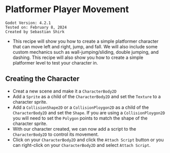 # Platformer Player Movement
```
Godot Version: 4.2.1
Tested on: February 8, 2024
Created by Sebastian Shirk
```
* This recipe will show you how to create a simple platformer character that can move left and right, jump, and fall. We will also include some custom mechanics such as wall-jumping/sliding, double jumping, and dashing. This recipe will also show you how to create a simple platformer level to test your character in.

## Creating the Character
* Creat a new scene and make it a `CharacterBody2D`
* Add a `Sprite` as a child of the `CharacterBody2D` and set the `Texture` to a character sprite.
* Add a `CollisionShape2D` or a `CollisionPloygon2D` as a child of the `CharacterBody2D` and set the `Shape`. If you are using a `CollisionPloygon2D` you will need to set the `Polygon` points to match the shape of the character sprite.
* With our character created, we can now add a script to the `CharacterBody2D` to control its movement.
* Click on your `CharacterBody2D` and click the `Attach Script` button or you can right-click on your `CharacterBody2D` and select `Attach Script`.